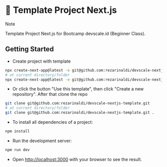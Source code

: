 # 🔖 Template Project Next.js

> [!NOTE]
> Template Project Next.js for Bootcamp devscale.id (Beginner Class).

## Getting Started

- Create project with template

```bash
npx create-next-app@latest -e git@github.com:rezarinaldi/devscale-nextjs-template.git
# at current directory/folder
npx create-next-app@latest -e git@github.com:rezarinaldi/devscale-nextjs-template.git .
```

- Or click the button "Use this template", then click "Create a new repository". After that clone the repo

```bash
git clone git@github.com:rezarinaldi/devscale-nextjs-template.git
# at current directory/folder
git clone git@github.com:rezarinaldi/devscale-nextjs-template.git .
```

- To install all dependencies of a project:

```bash
npm install
```

- Run the development server:

```bash
npm run dev
```

- Open [http://localhost:3000](http://localhost:3000) with your browser to see the result.
